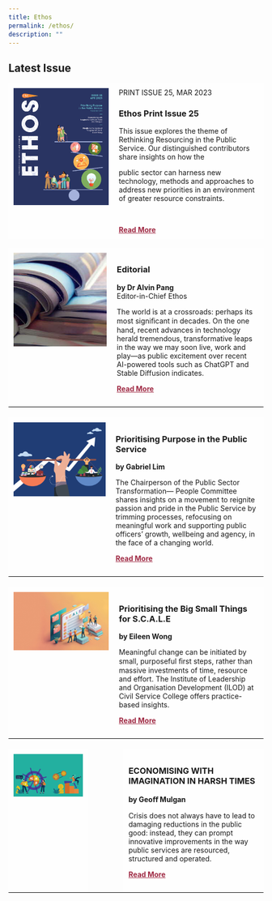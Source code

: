 ```yaml
---
title: Ethos
permalink: /ethos/
description: ""
---
```

<style>
#text,#text1,#text2,#text3, 
{
margin-left:20px;	
}

#text4
{
margin-left:70px;	
}	
	
#purpose,#scale,#econ
{
	margin-top:20px;
	border-bottom: 0.5px solid black;
}

#img1 img
{
	width:370px;
}	

	
#editorial
{
	border-bottom: 0.5px solid black;
}
	

.button2 a
{
	color: #9f2943;
	font-weight: bold;
}	
	
.grid-container
	{
  display: grid;
  grid-template-columns: auto auto auto;
}

.grid-item {
  background-color: rgba(255, 255, 255, 0.8);
  padding:10px;
}		

	
</style>

<h2>Latest Issue</h2>

<div class="grid-container">
<div id="img" class="grid-item">
<img src="/images/Ethos_Images/Ethos_Issue_25/ETHOS_APR2023_Cover.jpg">
</div>

<div id="text" class="grid-item">
PRINT ISSUE 25, MAR 2023
<h3>Ethos Print Issue 25</h3>	
<p>This issue explores the theme of Rethinking Resourcing in the Public Service. Our distinguished contributors share insights on how the

public sector can harness new technology, methods and approaches to address new priorities in an environment of greater resource constraints.</p>
<br>
<div class="button2"><a href="#">Read More</a>
</div>	
</div>

</div>

<br>

<div id="editorial" class="grid-container">
	
<div id="img1" class="grid-item">
<img src="/images/Ethos_Images/Ethos_Issue_23/Editorial_02.jpg">
</div>
<div id="text1" class="grid-item">
<h3>Editorial </h3>
<b>by Dr Alvin Pang</b>
<figcaption>
Editor-in-Chief Ethos
</figcaption>
	
<p>	
The world is at a crossroads: perhaps its most signiﬁcant in decades. On the one hand, recent advances in technology herald tremendous, transformative leaps in the way we may soon live, work and play—as public excitement over recent AI-powered tools such as ChatGPT and Stable Diffusion indicates.
</p>

<div class="button2"><a href="#">Read More</a></div><br>	
</div>
	
</div>

<div id="purpose" class="grid-container">
	
<div id="img2" class="grid-item">
<img src="/images/Ethos_Images/Ethos_Issue_25/ETHOS_APR2023_GabrielLim.jpg">
</div>
	
<div id="text2" class="grid-item">
<h3> Prioritising Purpose  
in the Public Service</h3>
<b>by Gabriel Lim</b>
<p>	
The Chairperson of  the Public Sector Transformation—  People Committee shares insights on a movement to reignite passion and pride in the Public Service by trimming processes, refocusing on meaningful work and supporting public officers’ growth, wellbeing and agency, in the face of a changing world.
</p>

<div class="button2"><a href="#">Read More</a></div><br>
	
</div>
</div>



<div id="scale" class="grid-container">
	
<div id="img3" class="grid-item">
<img src="/images/Ethos_Images/Ethos_Issue_25/ETHOS_APR2023_EileenWong_1.jpg">
</div>
	
<div id="text3" class="grid-item">
<h3>   Prioritising the Big Small Things for S.C.A.L.E</h3>
<b>by Eileen Wong </b>
<p>	
Meaningful change can be initiated by small, purposeful ﬁrst steps, rather than massive investments of time, resource and effort.  The Institute of Leadership and Organisation Development (ILOD) at Civil Service College offers practice-based insights. 
</p>

<div class="button2"><a href="#">Read More</a></div><br>
	
</div>
</div>

<div id="econ" class="grid-container">
	
<div id="img4" class="grid-item">
<img src="/images/Ethos_Images/Ethos_Issue_25/ETHOS_APR2023_GeoffMulgan_1.jpg">
</div>
	
<div id="text4" class="grid-item">
<h3>ECONOMISING WITH IMAGINATION IN HARSH TIMES</h3>
<b>by Geoﬀ Mulgan</b>
<p>	Crisis does not always have to lead to damaging reductions in the 
public good: instead, they can prompt innovative improvements in 
the way public services are resourced, structured and operated.</p>

<div class="button2"><a href="#">Read More</a></div><br>
	
</div>
</div>